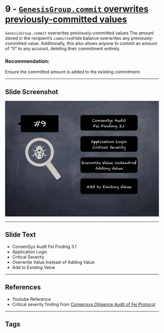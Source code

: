 
# 9 - [`GenesisGroup.commit` overwrites previously-committed values](./`GenesisGroup.commit`%20overwrites%20previously-committed%20values.md)

`GenesisGroup.commit` overwrites previously-committed values The amount stored in the recipient’s `committedFGEN` balance overwrites any previously-committed value. Additionally, this also allows anyone to commit an amount of “0” to any account, deleting their commitment entirely.
### Recommendation:
Ensure the committed amount is added to the existing commitment.
___
## Slide Screenshot
![009.png](../../images/7.%20Audit%20Findings%20101/009.png)
___
## Slide Text
- ConsenSys Audit Fei Finding 3.1
- Application Logic
- Critical Severity
- Overwrite Value Instead-of Adding Value
- Add to Existing Value
___
## References
- Youtube Reference
- Critical severity finding from [Consensys Diligence Audit of Fei Protocol](https://consensys.net/diligence/audits/2021/01/fei-protocol/#genesisgroup-commit-overwrites-previously-committed-values)
___
## Tags

